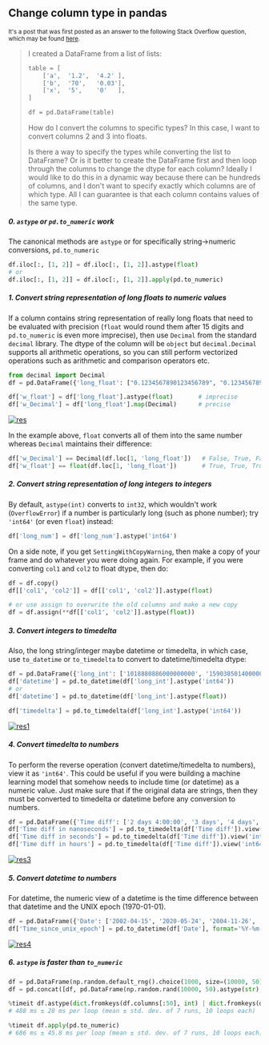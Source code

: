 ## Change column type in pandas

<sup> It's a post that was first posted as an answer to the following Stack Overflow question, which may be found [here](https://stackoverflow.com/a/75505969/19123103). </sup>

> I created a DataFrame from a list of lists:
> ```python
> table = [
>     ['a',  '1.2',  '4.2' ],
>     ['b',  '70',   '0.03'],
>     ['x',  '5',    '0'   ],
> ]
> 
> df = pd.DataFrame(table)
> ```
> How do I convert the columns to specific types? In this case, I want to convert columns 2 and 3 into floats.
> 
> Is there a way to specify the types while converting the list to DataFrame? Or is it better to create the DataFrame first and then loop through the columns to change the dtype for each column? Ideally I would like to do this in a dynamic way because there can be hundreds of columns, and I don't want to specify exactly which columns are of which type. All I can guarantee is that each column contains values of the same type.


##### 0. `astype` or `pd.to_numeric` work

The canonical methods are `astype` or for specifically string->numeric conversions, `pd.to_numeric`

```python
df.iloc[:, [1, 2]] = df.iloc[:, [1, 2]].astype(float)
# or
df.iloc[:, [1, 2]] = df.iloc[:, [1, 2]].apply(pd.to_numeric)
```

##### 1. Convert string representation of long floats to numeric values

If a column contains string representation of really long floats that need to be evaluated with precision (`float` would round them after 15 digits and `pd.to_numeric` is even more imprecise), then use `Decimal` from the standard `decimal` library. The dtype of the column will be `object` but `decimal.Decimal` supports all arithmetic operations, so you can still perform vectorized operations such as arithmetic and comparison operators etc.
```python
from decimal import Decimal
df = pd.DataFrame({'long_float': ["0.1234567890123456789", "0.123456789012345678", "0.1234567890123456781"]})

df['w_float'] = df['long_float'].astype(float)       # imprecise
df['w_Decimal'] = df['long_float'].map(Decimal)      # precise
```
[![res][1]][1]

In the example above, `float` converts all of them into the same number whereas `Decimal` maintains their difference:
```python
df['w_Decimal'] == Decimal(df.loc[1, 'long_float'])   # False, True, False
df['w_float'] == float(df.loc[1, 'long_float'])       # True, True, True
```

##### 2. Convert string representation of long integers to integers

By default, `astype(int)` converts to `int32`, which wouldn't work (`OverflowError`) if a number is particularly long (such as phone number); try `'int64'` (or even `float`) instead:
```python
df['long_num'] = df['long_num'].astype('int64')
```
On a side note, if you get `SettingWithCopyWarning`, then make a copy of your frame and do whatever you were doing again. For example, if you were converting `col1` and `col2` to float dtype, then do:
```python
df = df.copy()
df[['col1', 'col2']] = df[['col1', 'col2']].astype(float)

# or use assign to overwrite the old columns and make a new copy
df = df.assign(**df[['col1', 'col2']].astype(float))
```

##### 3. Convert integers to timedelta

Also, the long string/integer maybe datetime or timedelta, in which case, use `to_datetime` or `to_timedelta` to convert to datetime/timedelta dtype:
```python
df = pd.DataFrame({'long_int': ['1018880886000000000', '1590305014000000000', '1101470895000000000', '1586646272000000000', '1460958607000000000']})
df['datetime'] = pd.to_datetime(df['long_int'].astype('int64'))
# or
df['datetime'] = pd.to_datetime(df['long_int'].astype(float))

df['timedelta'] = pd.to_timedelta(df['long_int'].astype('int64'))
```
[![res1][2]][2]


##### 4. Convert timedelta to numbers

To perform the reverse operation (convert datetime/timedelta to numbers), view it as `'int64'`. This could be useful if you were building a machine learning model that somehow needs to include time (or datetime) as a numeric value. Just make sure that if the original data are strings, then they must be converted to timedelta or datetime before any conversion to numbers.
```python
df = pd.DataFrame({'Time diff': ['2 days 4:00:00', '3 days', '4 days', '5 days', '6 days']})
df['Time diff in nanoseconds'] = pd.to_timedelta(df['Time diff']).view('int64')
df['Time diff in seconds'] = pd.to_timedelta(df['Time diff']).view('int64') // 10**9
df['Time diff in hours'] = pd.to_timedelta(df['Time diff']).view('int64') // (3600*10**9)
```
[![res3][3]][3]

##### 5. Convert datetime to numbers

For datetime, the numeric view of a datetime is the time difference between that datetime and the UNIX epoch (1970-01-01).
```python
df = pd.DataFrame({'Date': ['2002-04-15', '2020-05-24', '2004-11-26', '2020-04-11', '2016-04-18']})
df['Time_since_unix_epoch'] = pd.to_datetime(df['Date'], format='%Y-%m-%d').view('int64')
```
[![res4][4]][4]

##### 6. `astype` is faster than `to_numeric`

```python
df = pd.DataFrame(np.random.default_rng().choice(1000, size=(10000, 50)).astype(str))
df = pd.concat([df, pd.DataFrame(np.random.rand(10000, 50).astype(str), columns=range(50, 100))], axis=1)

%timeit df.astype(dict.fromkeys(df.columns[:50], int) | dict.fromkeys(df.columns[50:], float))
# 488 ms ± 28 ms per loop (mean ± std. dev. of 7 runs, 10 loops each)

%timeit df.apply(pd.to_numeric)
# 686 ms ± 45.8 ms per loop (mean ± std. dev. of 7 runs, 10 loops each)
```


  [1]: https://i.stack.imgur.com/uKhDA.png
  [2]: https://i.stack.imgur.com/8tCCi.png
  [3]: https://i.stack.imgur.com/9Gcli.png
  [4]: https://i.stack.imgur.com/wX4Ka.png